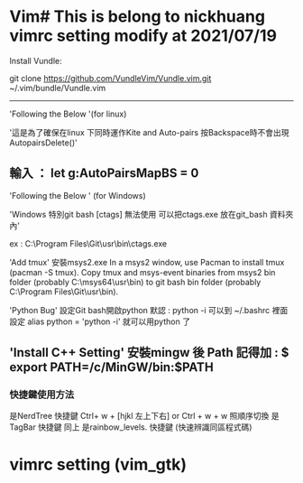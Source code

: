 # Vim# This is belong to nickhuang vimrc setting modify at 2021/07/19 #

Install Vundle: 

git clone https://github.com/VundleVim/Vundle.vim.git ~/.vim/bundle/Vundle.vim

---------------------------------------------------------------------------------------------------


'Following the Below '(for linux)

'這是為了確保在linux 下同時運作Kite and Auto-pairs 按Backspace時不會出現AutopairsDelete()'

輸入 ： let g:AutoPairsMapBS = 0
---------------------------------------------------------------------------------------------------
'Following the Below ' (for Windows)

'Windows 特別git bash [ctags] 無法使用 可以把ctags.exe 放在git_bash 資料夾內'

ex : C:\\Program Files\\Git\\usr\\bin\\ctags.exe


'Add tmux'
安裝msys2.exe 
In a msys2 window, use Pacman to install tmux (pacman -S tmux).
Copy tmux and msys-event binaries from msys2 bin folder (probably C:\msys64\usr\bin) to git bash bin folder (probably C:\Program Files\Git\usr\bin).


'Python Bug'
設定Git bash開啟python 默認 : python -i 
可以到 ~/.bashrc 裡面 設定 alias python = 'python -i' 就可以用python 了

'Install C++ Setting'
安裝mingw 後 Path 記得加 : $ export PATH=/c/MinGW/bin:$PATH
---------------------------------------------------------------------------------------------------
### 快捷鍵使用方法 ###

<F2> 是NerdTree 快捷鍵 Ctrl+ w + [hjkl 左上下右] or Ctrl + w + w 照順序切換
<F8> 是TagBar   快捷鍵 同上
<F3> 是rainbow_levels. 快捷鍵 (快速辨識同區程式碼)


# vimrc setting (vim_gtk)




